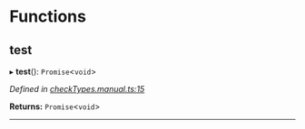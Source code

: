 

# Functions

<a id="test"></a>

##  test

▸ **test**(): `Promise`<`void`>

*Defined in [checkTypes.manual.ts:15](https://github.com/polkadot-js/api/blob/f9605cd/packages/api/src/checkTypes.manual.ts#L15)*

**Returns:** `Promise`<`void`>

___

